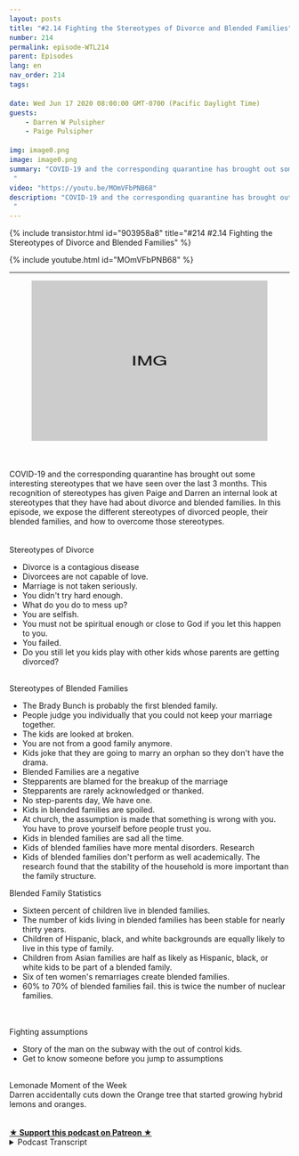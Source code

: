 ```yaml
---
layout: posts
title: "#2.14 Fighting the Stereotypes of Divorce and Blended Families"
number: 214
permalink: episode-WTL214
parent: Episodes
lang: en
nav_order: 214
tags:

date: Wed Jun 17 2020 08:00:00 GMT-0700 (Pacific Daylight Time)
guests:
    - Darren W Pulsipher
    - Paige Pulsipher

img: image0.png
image: image0.png
summary: "COVID-19 and the corresponding quarantine has brought out some interesting stereotypes that we have seen over the last 3 months. This recognition of stereotypes has given Paige and Darren an internal look at stereotypes that they have had about divorce and blended families. In this episode, we expose the different stereotypes of divorced people, their blended families, and how to overcome those stereotypes.
 "
video: "https://youtu.be/MOmVFbPNB68"
description: "COVID-19 and the corresponding quarantine has brought out some interesting stereotypes that we have seen over the last 3 months. This recognition of stereotypes has given Paige and Darren an internal look at stereotypes that they have had about divorce and blended families. In this episode, we expose the different stereotypes of divorced people, their blended families, and how to overcome those stereotypes.
 "
---
```


<div>
{% include transistor.html id="903958a8" title="#214 #2.14 Fighting the Stereotypes of Divorce and Blended Families" %}

{% include youtube.html id="MOmVFbPNB68" %}
</div>

---

<html><head></head><body><div><figure data-trix-attachment="{&quot;contentType&quot;:&quot;image&quot;,&quot;height&quot;:288,&quot;url&quot;:&quot;https://www.blogger.com/img/img-grey-rectangle.png&quot;,&quot;width&quot;:429}" data-trix-content-type="image" class="attachment attachment--preview"><img src="./image0.png" width="429" height="288"><figcaption class="attachment__caption"></figcaption></figure></div><div><br></div><div><br></div><div>COVID-19 and the corresponding quarantine has brought out some interesting stereotypes that we have seen over the last 3 months. This recognition of stereotypes has given Paige and Darren an internal look at stereotypes that they have had about divorce and blended families. In this episode, we expose the different stereotypes of divorced people, their blended families, and how to overcome those stereotypes.</div><div>&nbsp;</div><div><br></div><div>Stereotypes of Divorce</div><ul><li>Divorce is a contagious disease</li><li>Divorcees are not capable of love.</li><li>Marriage is not taken seriously.</li><li>You didn't try hard enough.</li><li>What do you do to mess up?</li><li>You are selfish.</li><li>You must not be spiritual enough or close to God if you let this happen to you.</li><li>You failed.</li><li>Do you still let you kids play with other kids whose parents are getting divorced?</li></ul><div><br></div><div>Stereotypes of Blended Families</div><ul><li>The Brady Bunch is probably the first blended family.</li><li>People judge you individually that you could not keep your marriage together.</li><li>The kids are looked at broken.&nbsp;</li><li>You are not from a good family anymore.</li><li>Kids joke that they are going to marry an orphan so they don't have the drama.</li><li>Blended Families are a negative</li><li>Stepparents are blamed for the breakup of the marriage</li><li>Stepparents are rarely acknowledged or thanked.</li><li>No step-parents day, We have one.</li><li>Kids in blended families are spoiled.</li><li>At church, the assumption is made that something is wrong with you. You have to prove yourself before people trust you.</li><li>Kids in blended families are sad all the time.</li><li>Kids of blended families have more mental disorders. Research</li><li>Kids of blended families don't perform as well academically. The research found that the stability of the household is more important than the family structure.</li></ul><div>Blended Family Statistics</div><ul><li>Sixteen percent of children live in blended families.</li><li>The number of kids living in blended families has been stable for nearly thirty years.</li><li>Children of Hispanic, black, and white backgrounds are equally likely to live in this type of family.</li><li>Children from Asian families are half as likely as Hispanic, black, or white kids to be part of a blended family.</li><li>Six of ten women's remarriages create blended families.</li><li>60% to 70% of blended families fail. this is twice the number of nuclear families.</li></ul><div><br></div><div><br></div><div>Fighting assumptions&nbsp;</div><ul><li>Story of the man on the subway with the out of control kids.</li><li>Get to know someone before you jump to assumptions</li></ul><div><br></div><div>Lemonade Moment of the Week</div><div>Darren accidentally cuts down the Orange tree that started growing hybrid lemons and oranges.</div><div><br><br></div>
<strong>
  <a href="https://www.patreon.com/wheresthelemonade" target="_donate" rel="payment" title="★ Support this podcast on Patreon ★">★ Support this podcast on Patreon ★</a>
</strong></body></html>

<details>
<summary> Podcast Transcript </summary>

<p></p>

</details>
